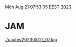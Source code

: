 Mon Aug 21 07:53:05 EEST 2023
# JAM
<a href='./cache/202308/21_07.log'>./cache/202308/21_07.log</a>
